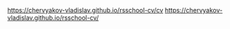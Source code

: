 https://chervyakov-vladislav.github.io/rsschool-cv/cv
https://chervyakov-vladislav.github.io/rsschool-cv/